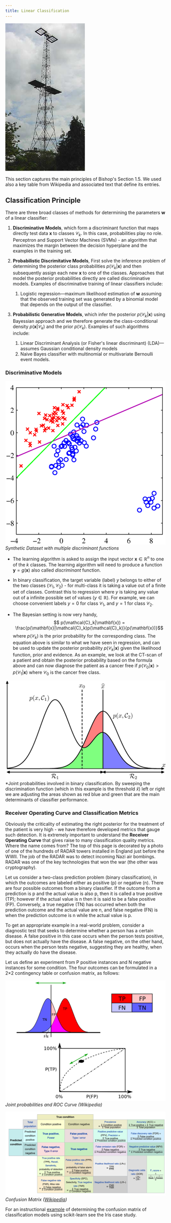 ```yaml
---
title: Linear Classification
---
```


![radar-tower](images/radar-tower.png)

This section captures the main principles of Bishop's Section 1.5. We used also a key table from Wikipedia and associated text that define its entries.

## Classification Principle

There are three broad classes of methods for determining the parameters $\mathbf{w}$ of a linear classifier:

1. **Discriminative Models**, which form a discriminant function that maps directly test data $\mathbf{x}$ to classes $\mathcal{C}_k$. In this case, probabilities play no role. Perceptron and Support Vector Machines (SVMs) - an algorithm that maximizes the margin between the decision hyperplane and the examples in the training set.

2. **Probabilistic Discrimitative Models**, First solve the inference problem of determining the posterior class probabilities $p(\mathcal{C}_k|\mathbf{x})$ and then subsequently assign each new $\mathbf{x}$ to one of the classes. Approaches that model the posterior probabilities directly are called discriminative models. Examples of discriminative training of linear classifiers include:
    1. Logistic regression—maximum likelihood estimation of $\mathbf{w}$ assuming that the observed training set was generated by a binomial model that depends on the output of the classifier.
3. **Probabilistic Generative Models**, which infer the posterior $p(\mathcal{C}_k|\mathbf{x})$ using Bayessian approach and we therefore generate the class-conditional density $p(\mathbf{x}|\mathcal{C}_k)$ and the prior $p(\mathcal{C}_k)$.  Examples of such algorithms include: 
   1. Linear Discriminant Analysis (or Fisher's linear discriminant) (LDA)—assumes Gaussian conditional density models
   2. Naive Bayes classifier with multinomial or multivariate Bernoulli event models.

### Discriminative Models

![Bishop](images/Figure4.4b.png)
*Synthetic Dataset with multiple discriminant functions*

* The learning algorithm is asked to assign the input vector $\mathbf{x} \in \mathbb{R}^n$ to one of the $k$ classes.  The learning algorithm will need to produce a function $\mathbf{y}=g(\mathbf{x})$ also called *discriminant* function. 

* In binary classification, the target variable (label) $y$ belongs to either of the two classes $\{\mathcal{C}_1, \mathcal{C}_2\}$ - for multi-class it is taking a value out of a finite set of classes. Contrast this to regression where $y$ is taking any value out of a infinite possible set of values ($y \in \mathbb{R}$). For example,  we can choose convenient labels $y=0$ for class $\mathcal{C}_1$, and $y=1$ for class $\mathcal{C}_2$. 

* The Bayesian setting is now very handy, $$ p(\mathcal{C}_k|\mathbf{x}) = \frac{p(\mathbf{x}|\mathcal{C}_k)p(\mathcal{C}_k)}{p(\mathbf{x})}$$
where $p(\mathcal{C}_k)$ is the prior probability for the corresponding class. The equation above is similar to what we have seen in regression, and can be used to update the posterior probability  $p(\mathcal{C}_k|\mathbf{x})$ given the likelihood function, prior and evidence. As an example, we look at the CT-scan of a patient and obtain the posterior probability based on the formula above and can now diagnose the patient as a cancer free if $p(\mathcal{C}_0|\mathbf{x}) > p(\mathcal{C}_1|\mathbf{x})$ where $\mathcal{C}_0$ is the cancer free class. 

![Bishop-Figure-1.24](images/Figure1.24.png)
*Joint probabilities involved in binary classification. By sweeping the discrimination function (which in this example is the threshold $\hat{x}$) left or right we are adjusting the areas shown as red blue and green that are the main determinants of classifier performance. 

### Receiver Operating Curve and Classification Metrics
Obviously the criticality of estimating the right posterior for the treatment of the patient is very high - we have therefore developed metrics that gauge such detection. It is extremely important to understand the **Receiver Operating Curve** that gives raise to many classification quality metrics. Where the name comes from? The top of this page is decorated by a photo of one of the hundreds of RADAR towers installed in England just before the WWII. The job of the RADAR was to detect incoming Nazi air bombings. RADAR was one of the key technologies that won the war (the other was cryptography). 

Let us consider a two-class prediction problem (binary classification), in which the outcomes are labeled either as positive (p) or negative (n). There are four possible outcomes from a binary classifier. If the outcome from a prediction is p and the actual value is also p, then it is called a true positive (TP); however if the actual value is n then it is said to be a false positive (FP). Conversely, a true negative (TN) has occurred when both the prediction outcome and the actual value are n, and false negative (FN) is when the prediction outcome is n while the actual value is p.

To get an appropriate example in a real-world problem, consider a diagnostic test that seeks to determine whether a person has a certain disease. A false positive in this case occurs when the person tests positive, but does not actually have the disease. A false negative, on the other hand, occurs when the person tests negative, suggesting they are healthy, when they actually do have the disease.

Let us define an experiment from P positive instances and N negative instances for some condition. The four outcomes can be formulated in a 2×2 contingency table or confusion matrix, as follows:

![ROC](images/ROC_curves.svg.png)
*Joint probabilities and ROC Curve (Wikipedia)*

![Confusion Matrix](images/confusion-matrix.png)
*Confusion Matrix ([Wikipedia](https://en.wikipedia.org/wiki/Receiver_operating_characteristic))*

For an instructional [example](https://www.kaggle.com/uciml/iris) of determining the confusion matrix of classification models using scikit-learn see the Iris case study.